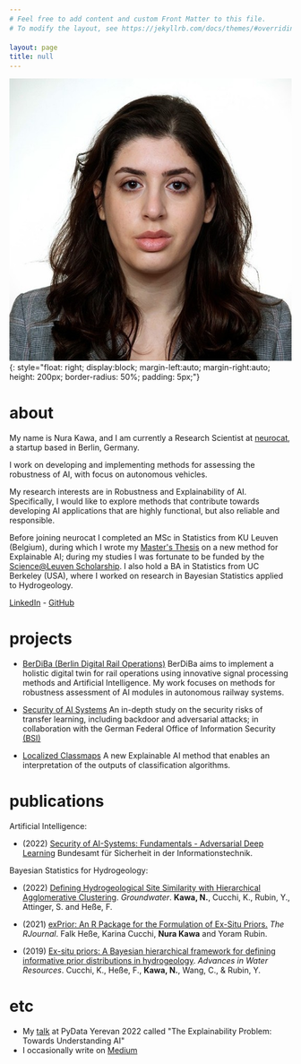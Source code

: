 ```yaml
---
# Feel free to add content and custom Front Matter to this file.
# To modify the layout, see https://jekyllrb.com/docs/themes/#overriding-theme-defaults

layout: page
title: null
---
```



![My Picture](assets/photo-nura.jpg){: style="float: right; display:block; margin-left:auto; margin-right:auto; height: 200px; border-radius: 50%; padding: 5px;"}

# about 

My name is Nura Kawa, and I am currently a Research Scientist at [neurocat](https://neurocat.ai), a startup based in Berlin, Germany.
	
I work on developing and implementing methods for assessing the robustness of AI, with focus on autonomous vehicles. 

My research interests are in Robustness and Explainability of AI. Specifically, I would like to explore methods that contribute towards developing AI applications that are highly functional, but also reliable and responsible. 

Before joining neurocat I completed an MSc in Statistics from KU Leuven (Belgium), during which I wrote my [Master's Thesis](https://github.com/nurakawa/localized-classmap/blob/main/msc_thesis_kawa.pdf) on a new method for Explainable AI; during my studies I was fortunate to be funded by the [Science@Leuven Scholarship](https://wet.kuleuven.be/english/scienceatleuvenscholarship).  I also hold a BA in Statistics from UC Berkeley (USA), where I worked on research in Bayesian Statistics applied to Hydrogeology.

[LinkedIn](https://linkedin.com/in/nurakawa) - 
[GitHub](https://github.com/nurakawa)

# projects

- [BerDiBa (Berlin Digital Rail Operations)](https://www.hhi.fraunhofer.de/en/departments/ai/projects/berdiba.html) BerDiBa aims to implement a holistic digital twin for rail operations using innovative signal processing methods and Artificial Intelligence. My work focuses on methods for robustness assessment of AI modules in autonomous railway systems. 

- [Security of AI Systems](https://www.bsi.bund.de/DE/Service-Navi/Publikationen/Studien/Projekt_P464/Projekt_P464_node.html) An in-depth study on the security risks of transfer learning, including backdoor and adversarial attacks; in collaboration with the German Federal Office of Information Security [(BSI)](https://www.bsi.bund.de/DE/Service-Navi/Publikationen/Studien/Projekt_P464/Projekt_P464_node.html)

- [Localized Classmaps](https://github.com/nurakawa/localized-classmap) A new Explainable AI method that enables an interpretation of the outputs of classification algorithms.


# publications

Artificial Intelligence:

- (2022) [Security of AI-Systems: Fundamentals - Adversarial Deep Learning](https://www.bsi.bund.de/SharedDocs/Downloads/EN/BSI/KI/Security-of-AI-systems_fundamentals.pdf?__blob=publicationFile&v=4) Bundesamt für Sicherheit in der Informationstechnik.


Bayesian Statistics for Hydrogeology:

- (2022) [Defining Hydrogeological Site Similarity with Hierarchical Agglomerative Clustering](https://doi.org/10.1111/gwat.13261). _Groundwater_. __Kawa, N.__, Cucchi, K., Rubin, Y., Attinger, S. and Heße, F. 

- (2021) [exPrior: An R Package for the Formulation of Ex-Situ Priors.](https://journal.r-project.org/archive/2021/RJ-2021-031/index.html) _The RJournal_. Falk Heße, Karina Cucchi, __Nura Kawa__ and Yoram Rubin.

- (2019) [Ex-situ priors: A Bayesian hierarchical framework for defining informative prior distributions in hydrogeology](https://doi.org/10.1016/j.advwatres.2019.02.003). _Advances in Water Resources_. Cucchi, K., Heße, F., __Kawa, N.__, Wang, C., & Rubin, Y. 

# etc
- My [talk](https://www.youtube.com/watch?v=l-YJm6Umz2s) at PyData Yerevan 2022 called "The Explainability Problem: Towards Understanding AI"
- I occasionally write on [Medium](https://medium.com/@nurakawa)
